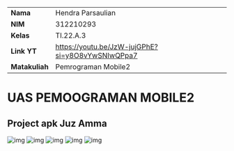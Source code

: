 |  | |
| ----------- | ----------- |
| <b> Nama     | Hendra Parsaulian       |
| <b> NIM     | 312210293       |
| <b> Kelas   | TI.22.A.3        |
| <b> Link YT | https://youtu.be/JzW-jujGPhE?si=y8O8vYwSNIwQPpa7  |
| <b> Matakuliah   | Pemrograman Mobile2       |
# UAS PEMOOGRAMAN MOBILE2
## Project apk Juz Amma
![img](../uaspm/img/1.jpeg)
![img](../uaspm/img/2.jpeg)
![img](../uaspm/img/3.jpeg)
![img](../uaspm/img/4.jpeg)
![img](../uaspm/img/5.jpeg)